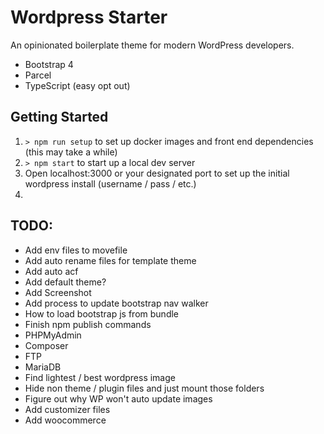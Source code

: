 # Wordpress Starter
An opinionated boilerplate theme for modern WordPress developers.

- Bootstrap 4
- Parcel
- TypeScript (easy opt out)

## Getting Started

1. `> npm run setup` to set up docker images and front end dependencies (this may take a while)
2. `> npm start` to start up a local dev server
3. Open localhost:3000 or your designated port to set up the initial wordpress install (username / pass / etc.)
4. 

## TODO:

- Add env files to movefile
- Add auto rename files for template theme
- Add auto acf
- Add default theme?
- Add Screenshot
- Add process to update bootstrap nav walker
- How to load bootstrap js from bundle
- Finish npm publish commands
- PHPMyAdmin
- Composer
- FTP
- MariaDB
- Find lightest / best wordpress image
- Hide non theme / plugin files and just mount those folders
- Figure out why WP won't auto update images
- Add customizer files
- Add woocommerce